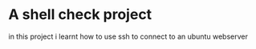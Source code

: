 # A shell check project

in this project i learnt how to use ssh to connect to an ubuntu webserver


